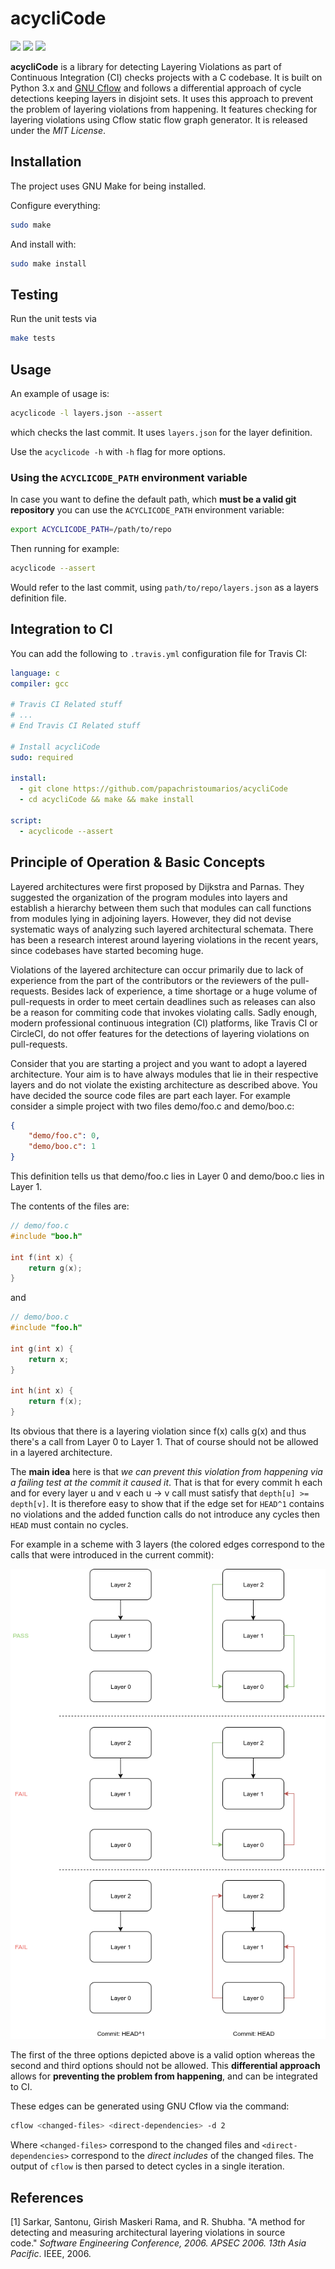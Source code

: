 # acycliCode

<img src="https://img.shields.io/packagist/l/doctrine/orm.svg"> <img src="https://img.shields.io/pypi/pyversions/Django.svg"> <img src="https://img.shields.io/badge/lang-C-green.svg">

**acycliCode** is a library for detecting Layering Violations as part of Continuous Integration (CI) checks projects with a C codebase. It is built on Python 3.x and [GNU Cflow](https://www.gnu.org/software/cflow/) and follows a differential approach of cycle detections keeping layers in disjoint sets. It uses this approach to prevent the problem of layering violations from happening.  It features checking for layering violations using Cflow static flow graph generator. It is released under the _MIT License_.


## Installation

The project uses GNU Make for being installed. 

Configure everything: 

```bash
sudo make
```

And install with:

```bash
sudo make install
```

## Testing 

Run the unit tests via

```bash
make tests
```

## Usage

An example of usage is:

```bash
acyclicode -l layers.json --assert
```

which checks the last commit. It uses `layers.json` for the layer definition. 

Use the `acyclicode -h` with `-h` flag for more options. 

### Using the `ACYCLICODE_PATH` environment variable

In case you want to define the default path, which **must be a valid git repository** you can use the `ACYCLICODE_PATH` environment variable: 

```bash
export ACYCLICODE_PATH=/path/to/repo
```

Then running for example:

```bash
acyclicode --assert
```

Would refer to the last commit, using `path/to/repo/layers.json` as a layers definition file.  

## Integration to CI 

You can add the following to `.travis.yml` configuration file for Travis CI: 

```yaml
language: c
compiler: gcc 

# Travis CI Related stuff
# ...
# End Travis CI Related stuff

# Install acycliCode
sudo: required

install:
  - git clone https://github.com/papachristoumarios/acycliCode
  - cd acycliCode && make && make install
  
script:
  - acyclicode --assert
```


## Principle of Operation & Basic Concepts

Layered architectures were first proposed by Dijkstra and Parnas. They suggested the organization of the program modules into layers and establish a hierarchy between them such that modules can call functions from modules lying in adjoining layers. However, they did not devise systematic ways of analyzing such layered architectural schemata. There has been a research interest around layering violations in the recent years, since codebases have started becoming huge. 

Violations of the layered architecture can occur primarily due to lack of experience from the part of the contributors or the reviewers of the pull-requests. Besides lack of experience, a time shortage or a huge volume of pull-requests in order to meet certain deadlines such as releases can also be a reason for commiting code that invokes violating calls. Sadly enough, modern professional continuous integration (CI) platforms, like Travis CI or CircleCI, do not offer features for the detections of layering violations on pull-requests. 

Consider that you are starting a project and you want to adopt a layered architecture. Your aim is to have always modules that lie in their respective layers and do not violate the existing architecture as described above. You have decided the source code files are part each layer. For example consider a simple project with two files demo/foo.c and demo/boo.c: 

```json
{
	"demo/foo.c": 0, 
	"demo/boo.c": 1
}
```

This definition tells us that demo/foo.c lies in Layer 0 and demo/boo.c lies in Layer 1.

The contents of the files are: 

```c
// demo/foo.c
#include "boo.h"

int f(int x) {
	return g(x);
}
```

and

```c
// demo/boo.c
#include "foo.h"

int g(int x) {
	return x; 
}

int h(int x) {
	return f(x);  
}
```

Its obvious that there is a layering violation since f(x) calls g(x) and thus there's a call from Layer 0 to Layer 1.  That of course should not be allowed in a layered architecture. 

The **main idea** here is that _we can prevent this violation from happening via a failing test at the commit it caused it_. That is that for every commit h each and for every layer u and v each u -> v call must satisfy that `depth[u] >= depth[v]`.  It is therefore easy to show that if the edge set for `HEAD^1` contains no violations and the added function calls do not introduce any cycles then `HEAD` must contain no cycles. 

For example in a scheme with 3 layers (the colored edges correspond to the calls that were introduced in the current commit): 

<p align="center">

<img src="res/acycliCode.png">

</p>

The first of the three options depicted above is a valid option whereas the second and third options should not be allowed. This **differential approach** allows for **preventing the problem from happening**, and can be integrated to CI.

These edges can be generated using GNU Cflow via the command: 

```bash
cflow <changed-files> <direct-dependencies> -d 2 
```

Where `<changed-files>` correspond to the changed files and `<direct-dependencies>` correspond to the _direct includes_ of the changed files. The output of `cflow` is then parsed to detect cycles in a single iteration. 



## References

[1]  Sarkar, Santonu, Girish Maskeri Rama, and R. Shubha. "A method for detecting and measuring architectural layering violations in source code." *Software Engineering Conference, 2006. APSEC 2006. 13th Asia Pacific*. IEEE, 2006.





 
